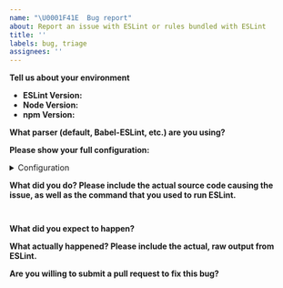 ```yaml
---
name: "\U0001F41E  Bug report"
about: Report an issue with ESLint or rules bundled with ESLint
title: ''
labels: bug, triage
assignees: ''
---
```


<!--
    ESLint adheres to the Open JS Foundation Code of Conduct:
    https://eslint.org/conduct

    This template is for bug reports. If you are here for another reason, please see below:

    1. To propose a new rule: https://eslint.org/docs/developer-guide/contributing/new-rules
    2. To request a rule change: https://eslint.org/docs/developer-guide/contributing/rule-changes
    3. To request a change that is not a bug fix, rule change, or new rule: https://eslint.org/docs/developer-guide/contributing/changes
    4. If you have any questions, please stop by our chatroom: https://eslint.org/chat

    Note that leaving sections blank will make it difficult for us to troubleshoot and we may have to close the issue.
-->

**Tell us about your environment**

<!--
    If you are using ESLint v6.5.0 or later, you can run ESLint with the `--env-info` flag and paste the output here.
-->

- **ESLint Version:**
- **Node Version:**
- **npm Version:**

**What parser (default, Babel-ESLint, etc.) are you using?**

**Please show your full configuration:**

<details>
<summary>Configuration</summary>

<!-- Paste your configuration below: -->

```js
```

</details>

**What did you do? Please include the actual source code causing the issue, as well as the command that you used to run ESLint.**

<!-- Paste the source code below: -->

```js
```

<!-- Paste the command you used to run ESLint: -->

```bash

```

**What did you expect to happen?**

**What actually happened? Please include the actual, raw output from ESLint.**

**Are you willing to submit a pull request to fix this bug?**
